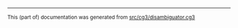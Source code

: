 

* * *

<small>This (part of) documentation was generated from [src/cg3/disambiguator.cg3](https://github.com/giellalt/lang-nno-x-ext-apertium/blob/main/src/cg3/disambiguator.cg3)</small>
